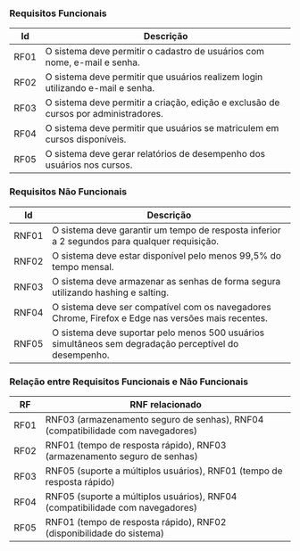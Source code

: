 
### Requisitos Funcionais
|Id|Descrição|
|---|---|
|RF01|O sistema deve permitir o cadastro de usuários com nome, e-mail e senha.|
|RF02|O sistema deve permitir que usuários realizem login utilizando e-mail e senha.|
|RF03|O sistema deve permitir a criação, edição e exclusão de cursos por administradores.|
|RF04|O sistema deve permitir que usuários se matriculem em cursos disponíveis.|
|RF05|O sistema deve gerar relatórios de desempenho dos usuários nos cursos.|

### Requisitos Não Funcionais
|Id|Descrição|
|---|---|
|RNF01|O sistema deve garantir um tempo de resposta inferior a 2 segundos para qualquer requisição.|
|RNF02|O sistema deve estar disponível pelo menos 99,5% do tempo mensal.|
|RNF03|O sistema deve armazenar as senhas de forma segura utilizando hashing e salting.|
|RNF04|O sistema deve ser compatível com os navegadores Chrome, Firefox e Edge nas versões mais recentes.|
|RNF05|O sistema deve suportar pelo menos 500 usuários simultâneos sem degradação perceptível do desempenho.|

### Relação entre Requisitos Funcionais e Não Funcionais
|RF|RNF relacionado|
|---|---|
|RF01|RNF03 (armazenamento seguro de senhas), RNF04 (compatibilidade com navegadores)|
|RF02|RNF01 (tempo de resposta rápido), RNF03 (armazenamento seguro de senhas)|
|RF03|RNF05 (suporte a múltiplos usuários), RNF01 (tempo de resposta rápido)|
|RF04|RNF05 (suporte a múltiplos usuários), RNF04 (compatibilidade com navegadores)|
|RF05|RNF01 (tempo de resposta rápido), RNF02 (disponibilidade do sistema)|
